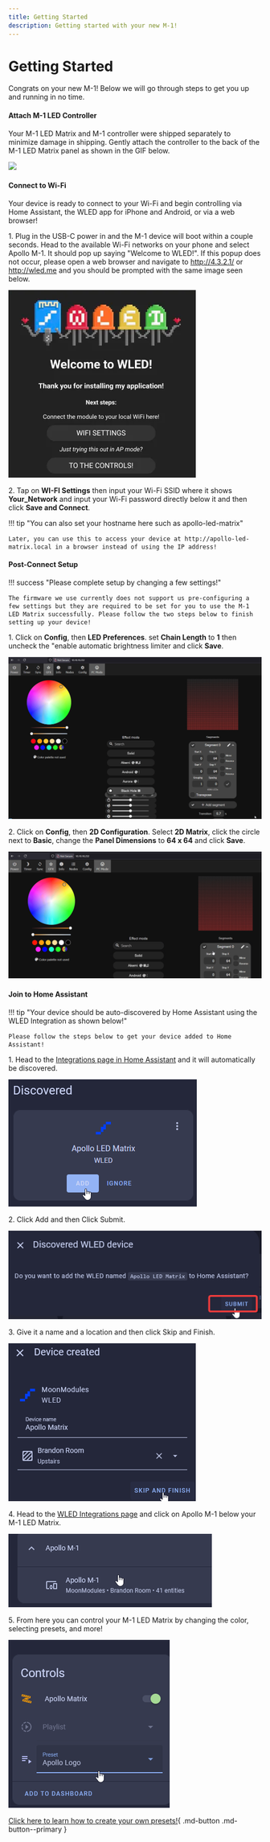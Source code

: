 ```yaml
---
title: Getting Started
description: Getting started with your new M-1!
---
```

# Getting Started

Congrats on your new M-1! Below we will go through steps to get you up and running in no time.

#### Attach M-1 LED Controller

Your M-1 LED Matrix and M-1 controller were shipped separately to minimize damage in shipping. Gently attach the controller to the back of the M-1 LED Matrix panel as shown in the GIF below.

![](../../../assets/m1-matrix-attach-controller.webp)

#### Connect to Wi-Fi

Your device is ready to connect to your Wi-Fi and begin controlling via Home Assistant, the WLED app for iPhone and Android, or via a web browser!

1\. Plug in the USB-C power in and the M-1 device will boot within a couple seconds. Head to the available Wi-Fi networks on your phone and select Apollo M-1. It should pop up saying "Welcome to WLED!". If this popup does not occur, please open a web browser and navigate to <a href="http://4.3.2.1/" target="_blank" rel="noopener">http://4.3.2.1/</a> or <a href="http://wled.me" target="_blank" rel="noreferrer nofollow noopener">http://wled.me</a> and you should be prompted with the same image seen below.

![](../../../assets/m-1-getting-started.png)

2\. Tap on **WI-FI Settings** then input your Wi-Fi SSID where it shows **Your\_Network** and input your Wi-Fi password directly below it and then click **Save and Connect**.

!!! tip "You can also set your hostname here such as apollo-led-matrix"

    Later, you can use this to access your device at http://apollo-led-matrix.local in a browser instead of using the IP address!

#### Post-Connect Setup

!!! success "Please complete setup by changing a few settings!"

    The firmware we use currently does not support us pre-configuring a few settings but they are required to be set for you to use the M-1 LED Matrix successfully. Please follow the two steps below to finish setting up your device!

1\. Click on **Config**, then **LED Preferences**. set **Chain Length** to **1** then uncheck the "enable automatic brightness limiter and click **Save**.

![](../../../assets/m-1-led-settings.gif)

2\. Click on **Config**, then **2D Configuration**. Select **2D Matrix**, click the circle next to **Basic**, change the **Panel Dimensions** to **64 x 64** and click **Save**.

![](../../../assets/m-1-2d-settings.gif)

#### Join to Home Assistant

!!! tip "Your device should be auto-discovered by Home Assistant using the WLED Integration as shown below!"

    Please follow the steps below to get your device added to Home Assistant!

1\. Head to the <a href="http://homeassistant.local:8123/config/integrations" target="_blank" rel="noreferrer nofollow noopener">Integrations page in Home Assistant</a> and it will automatically be discovered.

![](../../../assets/m-1-setup-wled-integration-add-device.png)

2\. Click Add and then Click Submit.

![](../../../assets/m-1-setup-wled-integration-click-submit.png)

3\. Give it a name and a location and then click Skip and Finish.

![](../../../assets/m-1-setup-wled-integration-name-location-finish.png)

4\. Head to the <a href="http://homeassistant.local:8123/config/integrations/integration/wled" target="_blank" rel="noreferrer nofollow noopener">WLED Integrations page</a> and click on Apollo M-1 below your M-1 LED Matrix.

![](../../../assets/m-1-setup-wled-integration-click-device-2.png)

5\. From here you can control your M-1 LED Matrix by changing the color, selecting presets, and more!

![](../../../assets/m-1-setup-wled-integration-test-device.png)

[Click here to learn how to create your own presets!](https://wiki.apolloautomation.com/products/m1/examples/create-logo-image/){           .md-button .md-button--primary }